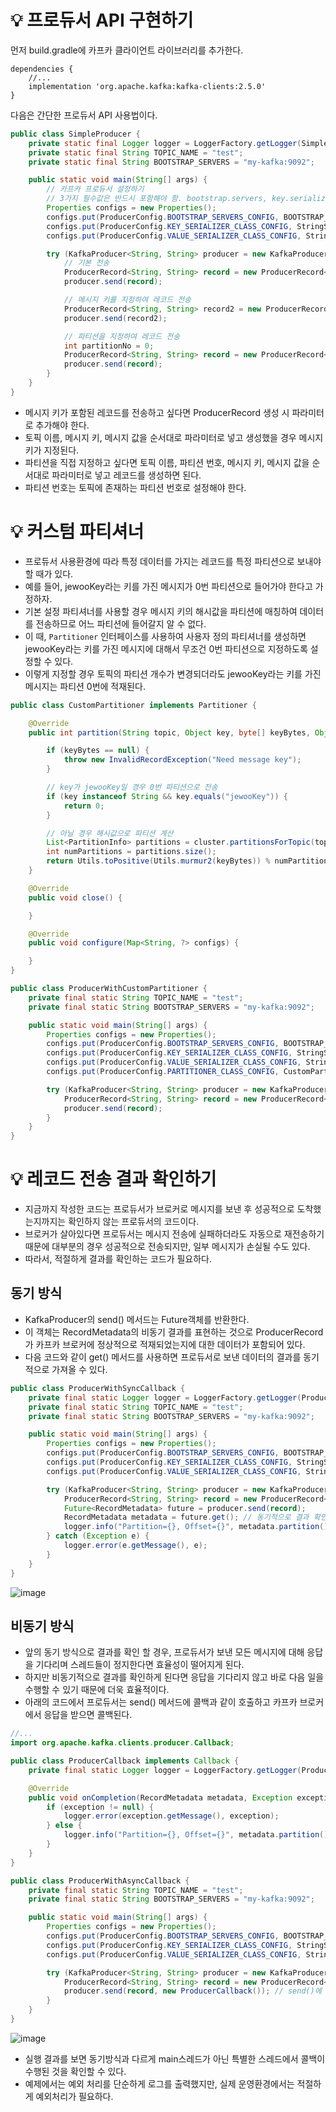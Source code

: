 # 💡 프로듀서 API 구현하기

먼저 build.gradle에 카프카 클라이언트 라이브러리를 추가한다.

```
dependencies {
    //...
    implementation 'org.apache.kafka:kafka-clients:2.5.0'
}
```

다음은 간단한 프로듀서 API 사용법이다.

```java
public class SimpleProducer {
    private static final Logger logger = LoggerFactory.getLogger(SimpleProducer.class);
    private static final String TOPIC_NAME = "test";
    private static final String BOOTSTRAP_SERVERS = "my-kafka:9092";

    public static void main(String[] args) {
        // 카프카 프로듀서 설정하기
        // 3가지 필수값은 반드시 포함해야 함. bootstrap.servers, key.serializer, value.serializer
        Properties configs = new Properties();
        configs.put(ProducerConfig.BOOTSTRAP_SERVERS_CONFIG, BOOTSTRAP_SERVERS);
        configs.put(ProducerConfig.KEY_SERIALIZER_CLASS_CONFIG, StringSerializer.class.getName());
        configs.put(ProducerConfig.VALUE_SERIALIZER_CLASS_CONFIG, StringSerializer.class.getName());

        try (KafkaProducer<String, String> producer = new KafkaProducer<>(configs)) {
            // 기본 전송
            ProducerRecord<String, String> record = new ProducerRecord<>(TOPIC_NAME, "jewooValue");
            producer.send(record);

            // 메시지 키를 지정하여 레코드 전송
            ProducerRecord<String, String> record2 = new ProducerRecord<>(TOPIC_NAME, "jewoo2", "jewooValue2"); // 키가 있는 레코드
            producer.send(record2);

            // 파티션을 지정하여 레코드 전송
            int partitionNo = 0;
            ProducerRecord<String, String> record = new ProducerRecord<>(TOPIC_NAME, partitionNo, "jewoos3", "jewoosValue3"); // 특정 파티션으로 전송하는 레코드
            producer.send(record);
        }
    }
}
```

- 메시지 키가 포함된 레코드를 전송하고 싶다면 ProducerRecord 생성 시 파라미터로 추가해야 한다.
- 토픽 이름, 메시지 키, 메시지 값을 순서대로 파라미터로 넣고 생성했을 경우 메시지 키가 지정된다.
- 파티션을 직접 지정하고 싶다면 토픽 이름, 파티션 번호, 메시지 키, 메시지 값을 순서대로 파라미터로 넣고 레코드를 생성하면 된다.
- 파티션 번호는 토픽에 존재하는 파티션 번호로 설정해야 한다.

# 💡 커스텀 파티셔너

- 프로듀서 사용환경에 따라 특정 데이터를 가지는 레코드를 특정 파티션으로 보내야 할 때가 있다.
- 예를 들어, jewooKey라는 키를 가진 메시지가 0번 파티션으로 들어가야 한다고 가정하자.
- 기본 설정 파티셔너를 사용할 경우 메시지 키의 해시값을 파티션에 매칭하여 데이터를 전송하므로 어느 파티션에 들어갈지 알 수 없다.
- 이 때, `Partitioner` 인터페이스를 사용하여 사용자 정의 파티셔너를 생성하면 jewooKey라는 키를 가진 메시지에 대해서 무조건 0번 파티션으로 지정하도록 설정할 수 있다.
- 이렇게 지정할 경우 토픽의 파티션 개수가 변경되더라도 jewooKey라는 키를 가진 메시지는 파티션 0번에 적재된다.

```java
public class CustomPartitioner implements Partitioner {

    @Override
    public int partition(String topic, Object key, byte[] keyBytes, Object value, byte[] valueBytes, Cluster cluster) {

        if (keyBytes == null) {
            throw new InvalidRecordException("Need message key");
        }

        // key가 jewooKey일 경우 0번 파티션으로 전송
        if (key instanceof String && key.equals("jewooKey")) {
            return 0;
        }

        // 아닐 경우 해시값으로 파티션 계산
        List<PartitionInfo> partitions = cluster.partitionsForTopic(topic);
        int numPartitions = partitions.size();
        return Utils.toPositive(Utils.murmur2(keyBytes)) % numPartitions;
    }

    @Override
    public void close() {

    }

    @Override
    public void configure(Map<String, ?> configs) {

    }
}
```

```java
public class ProducerWithCustomPartitioner {
    private final static String TOPIC_NAME = "test";
    private final static String BOOTSTRAP_SERVERS = "my-kafka:9092";

    public static void main(String[] args) {
        Properties configs = new Properties();
        configs.put(ProducerConfig.BOOTSTRAP_SERVERS_CONFIG, BOOTSTRAP_SERVERS);
        configs.put(ProducerConfig.KEY_SERIALIZER_CLASS_CONFIG, StringSerializer.class.getName());
        configs.put(ProducerConfig.VALUE_SERIALIZER_CLASS_CONFIG, StringSerializer.class.getName());
        configs.put(ProducerConfig.PARTITIONER_CLASS_CONFIG, CustomPartitioner.class.getName()); // 커스텀 파티셔너 설정

        try (KafkaProducer<String, String> producer = new KafkaProducer<>(configs)) {
            ProducerRecord<String, String> record = new ProducerRecord<>(TOPIC_NAME, "jewooKey", "jewooValue");
            producer.send(record);
        }
    }
}
```

# 💡 레코드 전송 결과 확인하기

- 지금까지 작성한 코드는 프로듀서가 브로커로 메시지를 보낸 후 성공적으로 도착했는지까지는 확인하지 않는 프로듀서의 코드이다.
- 브로커가 살아있다면 프로듀서는 메시지 전송에 실패하더라도 자동으로 재전송하기 때문에 대부분의 경우 성공적으로 전송되지만, 일부 메시지가 손실될 수도 있다.
- 따라서, 적절하게 결과를 확인하는 코드가 필요하다.

## 동기 방식

- KafkaProducer의 send() 메서드는 Future객체를 반환한다.
- 이 객체는 RecordMetadata의 비동기 결과를 표현하는 것으로 ProducerRecord가 카프카 브로커에 정상적으로 적재되었는지에 대한 데이터가 포함되어 있다.
- 다음 코드와 같이 get() 메서드를 사용하면 프로듀서로 보낸 데이터의 결과를 동기적으로 가져올 수 있다.

```java
public class ProducerWithSyncCallback {
    private final static Logger logger = LoggerFactory.getLogger(ProducerWithSyncCallback.class);
    private final static String TOPIC_NAME = "test";
    private final static String BOOTSTRAP_SERVERS = "my-kafka:9092";

    public static void main(String[] args) {
        Properties configs = new Properties();
        configs.put(ProducerConfig.BOOTSTRAP_SERVERS_CONFIG, BOOTSTRAP_SERVERS);
        configs.put(ProducerConfig.KEY_SERIALIZER_CLASS_CONFIG, StringSerializer.class.getName());
        configs.put(ProducerConfig.VALUE_SERIALIZER_CLASS_CONFIG, StringSerializer.class.getName());

        try (KafkaProducer<String, String> producer = new KafkaProducer<>(configs)) {
            ProducerRecord<String, String> record = new ProducerRecord<>(TOPIC_NAME, "jewoo", "jewoosValue");
            Future<RecordMetadata> future = producer.send(record);
            RecordMetadata metadata = future.get(); // 동기적으로 결과 확인하기
            logger.info("Partition={}, Offset={}", metadata.partition(), metadata.offset());
        } catch (Exception e) {
            logger.error(e.getMessage(), e);
        }
    }
}
```

![image](https://github.com/user-attachments/assets/c46b2f35-bbda-4cab-96d0-b1955d723c4c)

## 비동기 방식

- 앞의 동기 방식으로 결과를 확인 할 경우, 프로듀서가 보낸 모든 메시지에 대해 응답을 기다리며 스레드들이 정지한다면 효율성이 떨어지게 된다.
- 하지만 비동기적으로 결과를 확인하게 된다면 응답을 기다리지 않고 바로 다음 일을 수행할 수 있기 때문에 더욱 효율적이다.
- 아래의 코드에서 프로듀서는 send() 메서드에 콜백과 같이 호출하고 카프카 브로커에서 응답을 받으면 콜백된다.

```java
//...
import org.apache.kafka.clients.producer.Callback;

public class ProducerCallback implements Callback {
    private final static Logger logger = LoggerFactory.getLogger(ProducerCallback.class);

    @Override
    public void onCompletion(RecordMetadata metadata, Exception exception) {
        if (exception != null) {
            logger.error(exception.getMessage(), exception);
        } else {
            logger.info("Partition={}, Offset={}", metadata.partition(), metadata.offset());
        }
    }
}
```

```java
public class ProducerWithAsyncCallback {
    private final static String TOPIC_NAME = "test";
    private final static String BOOTSTRAP_SERVERS = "my-kafka:9092";

    public static void main(String[] args) {
        Properties configs = new Properties();
        configs.put(ProducerConfig.BOOTSTRAP_SERVERS_CONFIG, BOOTSTRAP_SERVERS);
        configs.put(ProducerConfig.KEY_SERIALIZER_CLASS_CONFIG, StringSerializer.class.getName());
        configs.put(ProducerConfig.VALUE_SERIALIZER_CLASS_CONFIG, StringSerializer.class.getName());

        try (KafkaProducer<String, String> producer = new KafkaProducer<>(configs)) {
            ProducerRecord<String, String> record = new ProducerRecord<>(TOPIC_NAME, "jewoo", "jewooValue");
            producer.send(record, new ProducerCallback()); // send()에 Callback 지정하기
        }
    }
}
```

![image](https://github.com/user-attachments/assets/92d4bc4a-365b-482c-96af-7b100789a69a)

- 실행 결과를 보면 동기방식과 다르게 main스레드가 아닌 특별한 스레드에서 콜백이 수행된 것을 확인할 수 있다.
- 예제에서는 예외 처리를 단순하게 로그를 출력했지만, 실제 운영환경에서는 적절하게 예외처리가 필요하다.
